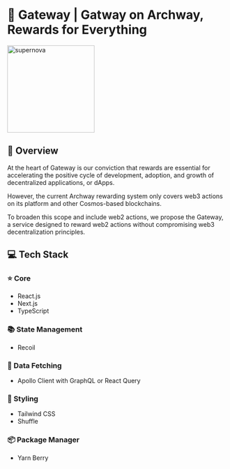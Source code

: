 # 🚪 Gateway | Gatway on Archway, Rewards for Everything
<img width="200" alt="supernova" src="https://user-images.githubusercontent.com/107841492/229033747-a4c4e572-16a0-4d9b-8683-aa4e85a08074.png">

## 🔭 Overview
At the heart of Gateway is our conviction that rewards are essential for accelerating the positive cycle of development, adoption, and growth of decentralized applications, or dApps.

However, the current Archway rewarding system only covers web3 actions on its platform and other Cosmos-based blockchains.

To broaden this scope and include web2 actions, we propose the Gateway, a service designed to reward web2 actions without compromising web3 decentralization principles.


## 💻 Tech Stack
### ⭐️ Core
- React.js
- Next.js
- TypeScript

### 📚 State Management
- Recoil

### 🚀 Data Fetching
- Apollo Client with GraphQL or React Query

### 🎨 Styling
- Tailwind CSS
- Shuffle

### 📦 Package Manager
- Yarn Berry
